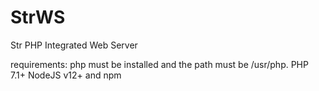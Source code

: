 # StrWS
Str PHP Integrated Web Server

requirements: 
php must be installed and the path must be /usr/php.
PHP 7.1+ 
NodeJS v12+ and npm 
